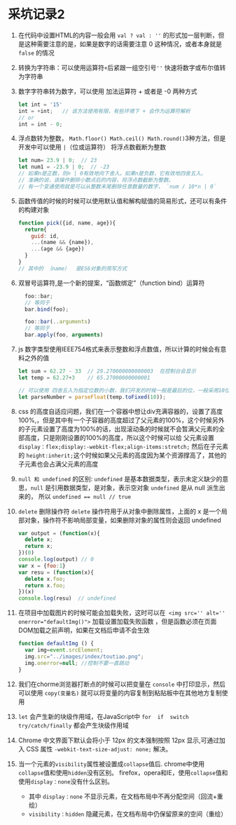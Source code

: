 # 采坑记录2

1. 在代码中设置HTML的内容一般会用 `val ? val : ''` 的形式加一层判断，但是这种需要注意的是，如果是数字的话需要注意 0 这种情况，或者本身就是 `false` 的情况

2. 转换为字符串：可以使用运算符` + `后紧跟一组空引号` '' ` 快速将数字或布尔值转为字符串

3. 数字字符串转为数字，可以使用 加法运算符 + 或者是 -0 两种方式
    ```js
    let int = '15'
    int = +int;   // 该方法使用有限，有些环境下 + 会作为运算符解析
    // or
    int = int - 0;
    ```

4. 浮点数转为整数， `Math.floor() Math.ceil() Math.round()`3种方法，但是开发中可以使用 `|`（位或运算符） 将浮点数截断为整数
    ```js
    let num= 23.9 | 0;  // 23
    let num1 = -23.9 | 0;  // -23
    // 如果n是正数，则n | 0有效地向下舍入。如果n是负数，它有效地四舍五入。
    // 准确的说，该操作删除小数点后的内容，将浮点数截断为整数。
    // 有一个变通使用就是可以从整数末尾删除任意数量的数字， `num / 10*n | 0`
    ```

5. 函数传值的时候的时候可以使用默认值和解构赋值的简易形式，还可以有条件的构建对象
    ```js
    function pick({id, name, age}){
      return{
        guid: id,
        ...(name && {name}),
        ...(age && {age})
      }
    }
    // 其中的 ｛name｝  是ES6对象的简写方式
    ```

6. 双冒号运算符,是一个新的提案，“函数绑定”（function bind）运算符
    ```js
      foo::bar;
      // 等同于
      bar.bind(foo);

      foo::bar(..arguments)
      // 等同于
      bar.apply(foo, arguments)
    ```

7. js 数字类型使用IEEE754格式来表示整数和浮点数值，所以计算的时候会有意料之外的值

    ```js
    let sum = 62.27 - 33  // 29.270000000000003  在控制台会显示
    let temp = 62.27+3    // 65.27000000000001

    // 可以使用 四舍五入为指定位数的小数，我们开发的时候一般是最后的位，一般采用10位
    let parseNumber = parseFloat(temp.toFixed(10));
    ```

8.  css 的高度自适应问题，我们在一个容器中想让div充满容器的，设置了高度100%,，但是其中有一个子容器的高度超过了父元素的100%，这个时候另外的子元素设置了高度为100%的话，出现滚动条的时候就不会暂满父元素的全部高度，只是刚刚设置的100%的高度，所以这个时候可以给 父元素设置`display：flex;display:-webkit-flex;align-items:stretch;` 然后在子元素的 `height:inherit;`这个时候如果父元素的高度因为某个资源撑高了，其他的子元素也会占满父元素的高度

9. `null 和 undefined` 的区别: `undefined` 是基本数据类型，表示未定义缺少的意思，`null` 是引用数据类型，是对象，表示空对象 `undefined` 是从 null 派生出来的， 所以 `undefined == null // true`

10. `delete` 删除操作符 `delete` 操作符用于从对象中删除属性，上面的 x 是一个局部对象，操作符不影响局部变量，如果删除对象的属性则会返回 undefined
    ```js
    var output = (function(x){
      delete x;
      return x;
    })(0)
    console.log(output) // 0
    var x = {foo:1}
    var resu = (function(x){
      delete x.foo;
      return x.foo;
    })(x)
    console.log(resu)  // undefined
    ```

11. 在项目中加载图片的时候可能会加载失败，这时可以在` <img src='' alt='' onerror="defaultImg()">` 加载设置加载失败函数 ，但是函数必须在页面DOM加载之前声明，如果在文档后申请不会生效
    ```js
    function defaultImg () {  
      var img=event.srcElement;
      img.src="../images/index/toutiao.png";
      img.onerror=null; //控制不要一直跳动
    }
    ```

12. 我们在chorme浏览器打断点的时候可以把变量在 `console` 中打印显示，然后可以使用 `copy(变量名)` 就可以将变量的内容复制到粘贴板中在其他地方复制使用

13. `let` 会产生新的块级作用域，在JavaScript中 `for  if  switch   try/catch/finally` 都会产生块级作用域

14. Chrome 中文界面下默认会将小于 12px 的文本强制按照 12px 显示,可通过加入 CSS 属性 `-webkit-text-size-adjust: none;` 解决。

15. 当一个元素的`visibility`属性被设置成`collapse`值后. chrome中使用`collapse`值和使用`hidden`没有区别。 firefox，opera和IE，使用`collapse`值和使用`display：none`没有什么区别。
    - 其中 `display：none` 不显示元素，在文档布局中不再分配空间（回流+重绘）
    - `visibility：hidden` 隐藏元素，在文档布局中仍保留原来的空间（重绘）